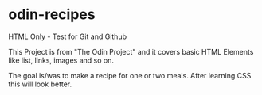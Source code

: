 # odin-recipes
HTML Only - Test for Git and Github

This Project is  from "The Odin Project" and it covers basic HTML Elements like list, links, images and so on.

The goal is/was to make a recipe for one or two meals. After learning CSS this will look better.